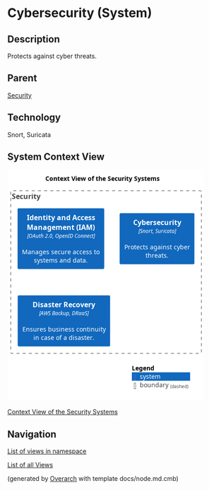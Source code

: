 
# Cybersecurity (System)
## Description
Protects against cyber threats.

## Parent
[Security](../../mybank/security/context-boundary.md)

## Technology
Snort, Suricata

## System Context View
![Context View of the Security Systems](../../mybank/security/context-view.png)

[Context View of the Security Systems](../../mybank/security/context-view.md)


## Navigation
[List of views in namespace](./views-in-namespace.md)

[List of all Views](../../views.md)


(generated by [Overarch](https://github.com/soulspace-org/overarch) with template docs/node.md.cmb)
